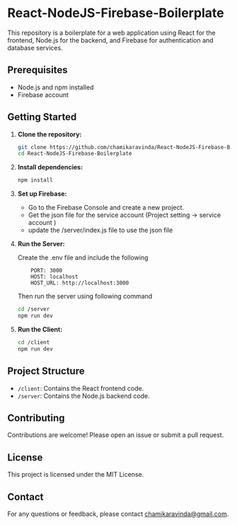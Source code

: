 # React-NodeJS-Firebase-Boilerplate

This repository is a boilerplate for a web application using React for the frontend, Node.js for the backend, and Firebase for authentication and database services.


## Prerequisites

- Node.js and npm installed
- Firebase account

## Getting Started

1. **Clone the repository:**
    ```sh
    git clone https://github.com/chamikaravinda/React-NodeJS-Firebase-Boilerplate.git
    cd React-NodeJS-Firebase-Boilerplate
    ```

2. **Install dependencies:**
    ```sh
    npm install
    ```

3. **Set up Firebase:**
    - Go to the Firebase Console and create a new project.
    - Get the json file for the service account (Project setting -> service account )
    - update the /server/index.js file to use the json file

4. **Run the Server:**

    Create the .env file and include the following 
    
    ```
        PORT: 3000
        HOST: localhost
        HOST_URL: http://localhost:3000

    ```

    Then run the server using following command 
    
    ```sh
    cd /server
    npm run dev
    ```

5. **Run the Client:**
    ```sh
    cd /client
    npm run dev
    ```

## Project Structure

- `/client`: Contains the React frontend code.
- `/server`: Contains the Node.js backend code.

## Contributing

Contributions are welcome! Please open an issue or submit a pull request.

## License

This project is licensed under the MIT License.

## Contact

For any questions or feedback, please contact chamikaravinda@gmail.com.
